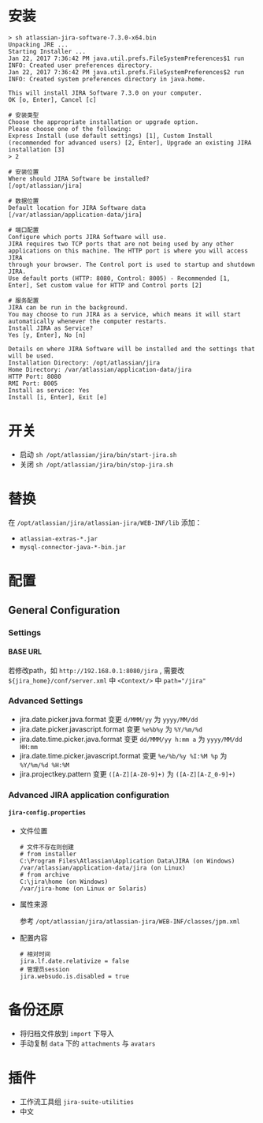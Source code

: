 # 安装
```
> sh atlassian-jira-software-7.3.0-x64.bin
Unpacking JRE ...
Starting Installer ...
Jan 22, 2017 7:36:42 PM java.util.prefs.FileSystemPreferences$1 run
INFO: Created user preferences directory.
Jan 22, 2017 7:36:42 PM java.util.prefs.FileSystemPreferences$2 run
INFO: Created system preferences directory in java.home.

This will install JIRA Software 7.3.0 on your computer.
OK [o, Enter], Cancel [c]

# 安装类型
Choose the appropriate installation or upgrade option.
Please choose one of the following:
Express Install (use default settings) [1], Custom Install (recommended for advanced users) [2, Enter], Upgrade an existing JIRA installation [3]
> 2

# 安装位置
Where should JIRA Software be installed?
[/opt/atlassian/jira]

# 数据位置
Default location for JIRA Software data
[/var/atlassian/application-data/jira]

# 端口配置
Configure which ports JIRA Software will use.
JIRA requires two TCP ports that are not being used by any other
applications on this machine. The HTTP port is where you will access JIRA
through your browser. The Control port is used to startup and shutdown JIRA.
Use default ports (HTTP: 8080, Control: 8005) - Recommended [1, Enter], Set custom value for HTTP and Control ports [2]

# 服务配置
JIRA can be run in the background.
You may choose to run JIRA as a service, which means it will start
automatically whenever the computer restarts.
Install JIRA as Service?
Yes [y, Enter], No [n]

Details on where JIRA Software will be installed and the settings that will be used.
Installation Directory: /opt/atlassian/jira
Home Directory: /var/atlassian/application-data/jira
HTTP Port: 8080
RMI Port: 8005
Install as service: Yes
Install [i, Enter], Exit [e]
```

# 开关
- 启动 ```sh /opt/atlassian/jira/bin/start-jira.sh```
- 关闭 ```sh /opt/atlassian/jira/bin/stop-jira.sh```

# 替换
在 ```/opt/atlassian/jira/atlassian-jira/WEB-INF/lib``` 添加：
- ```atlassian-extras-*.jar```
- ```mysql-connector-java-*-bin.jar```

# 配置
## General Configuration
### Settings
#### BASE URL
若修改path，如 ```http://192.168.0.1:8080/jira``` , 需要改 ```${jira_home}/conf/server.xml``` 中 ```<Context/>``` 中 ```path="/jira"```

### Advanced Settings
- jira.date.picker.java.format
  变更 ```d/MMM/yy``` 为 ```yyyy/MM/dd```
- jira.date.picker.javascript.format
  变更 ```%e%b%y``` 为 ```%Y/%m/%d```
- jira.date.time.picker.java.format
  变更 ```dd/MMM/yy h:mm a``` 为 ```yyyy/MM/dd HH:mm```
- jira.date.time.picker.javascript.format
  变更 ```%e/%b/%y %I:%M %p``` 为 ```%Y/%m/%d %H:%M```
- jira.projectkey.pattern
  变更 ```([A-Z][A-Z0-9]+)``` 为 ```([A-Z][A-Z_0-9]+)```

### Advanced JIRA application configuration
#### ```jira-config.properties```
- 文件位置

  ```
  # 文件不存在则创建
  # from installer
  C:\Program Files\Atlassian\Application Data\JIRA (on Windows)
  /var/atlassian/application-data/jira (on Linux)
  # from archive
  C:\jira\home (on Windows)
  /var/jira-home (on Linux or Solaris)
  ```
- 属性来源

  参考 ```/opt/atlassian/jira/atlassian-jira/WEB-INF/classes/jpm.xml```
- 配置内容

  ```properties
  # 相对时间
  jira.lf.date.relativize = false
  # 管理员session
  jira.websudo.is.disabled = true
  ```

# 备份还原
- 将归档文件放到 ```import``` 下导入
- 手动复制 ```data``` 下的 ```attachments``` 与 ```avatars```

# 插件
- 工作流工具组 ```jira-suite-utilities```
- 中文

